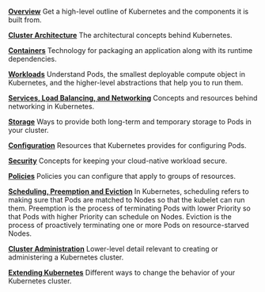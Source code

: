[**Overview**](./Overview/README.md)
Get a high-level outline of Kubernetes and the components it is built from.

[**Cluster Architecture**]()
The architectural concepts behind Kubernetes.

[**Containers**]()
Technology for packaging an application along with its runtime dependencies.

[**Workloads**]()
Understand Pods, the smallest deployable compute object in Kubernetes, and the higher-level abstractions that help you to run them.

[**Services, Load Balancing, and Networking**]()
Concepts and resources behind networking in Kubernetes.

[**Storage**]()
Ways to provide both long-term and temporary storage to Pods in your cluster.

[**Configuration**]()
Resources that Kubernetes provides for configuring Pods.

[**Security**]()
Concepts for keeping your cloud-native workload secure.

[**Policies**]()
Policies you can configure that apply to groups of resources.

[**Scheduling, Preemption and Eviction**]()
In Kubernetes, scheduling refers to making sure that Pods are matched to Nodes so that the kubelet can run them. Preemption is the process of terminating Pods with lower Priority so that Pods with higher Priority can schedule on Nodes. Eviction is the process of proactively terminating one or more Pods on resource-starved Nodes.

[**Cluster Administration**]()
Lower-level detail relevant to creating or administering a Kubernetes cluster.

[**Extending Kubernetes**]()
Different ways to change the behavior of your Kubernetes cluster.






